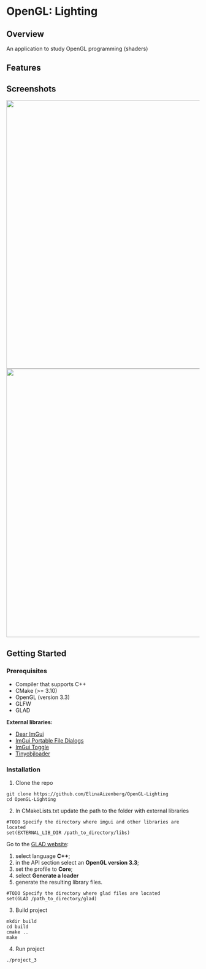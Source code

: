 # OpenGL: Lighting
## Overview
An application to study OpenGL programming (shaders)

## Features

## Screenshots
<image src="https://github.com/user-attachments/assets/c7571f90-c7f6-4d2a-a32f-c10edda86fb3"  width="700">
  
<image src="https://github.com/user-attachments/assets/1be1738e-34e9-4e83-b8c6-4afd82a40d6a"  width="700">


## Getting Started
### Prerequisites
- Compiler that supports C++
- CMake (>= 3.10)
- OpenGL (version 3.3)
- GLFW
- GLAD 

**External libraries:**
- [Dear ImGui](https://github.com/ocornut/imgui)
- [ImGui Portable File Dialogs](https://github.com/samhocevar/portable-file-dialogs)
- [ImGui Toggle](https://github.com/cmdwtf/imgui_toggle)
- [Tinyobjloader](https://github.com/tinyobjloader/tinyobjloader)

### Installation
1. Clone the repo
```
git clone https://github.com/ElinaAizenberg/OpenGL-Lighting
cd OpenGL-Lighting
```

2. In CMakeLists.txt update the path to the folder with external libraries
```
#TODO Specify the directory where imgui and other libraries are located
set(EXTERNAL_LIB_DIR /path_to_directory/libs)
```
Go to the [GLAD website](http://glad.dav1d.de/):
1. select language **C++**;
2. in the API section select an **OpenGL version 3.3**;
3. set the profile to **Core**;
4. select **Generate a loader**
5. generate the resulting library files.
```
#TODO Specify the directory where glad files are located
set(GLAD /path_to_directory/glad)
```

3. Build project
```
mkdir build
cd build
cmake ..
make
```

4. Run project
```
./project_3
```
